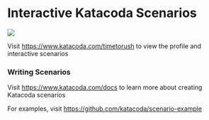 # Interactive Katacoda Scenarios

[![](http://shields.katacoda.com/katacoda/timetorush/count.svg)](https://www.katacoda.com/timetorush "Get your profile on Katacoda.com")

Visit https://www.katacoda.com/timetorush to view the profile and interactive scenarios

### Writing Scenarios
Visit https://www.katacoda.com/docs to learn more about creating Katacoda scenarios

For examples, visit https://github.com/katacoda/scenario-example
